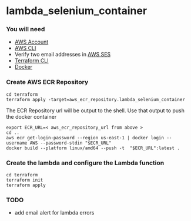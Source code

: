 # lambda_selenium_container

### You will need

- [AWS Account](https://aws.amazon.com/free)
- [AWS CLI](https://docs.aws.amazon.com/cli/latest/userguide/cli-chap-welcome.html)
- Verify two email addresses in [AWS SES](https://docs.aws.amazon.com/ses/latest/dg/creating-identities.html#verify-email-addresses-procedure)
- [Terraform CLI](https://developer.hashicorp.com/terraform/tutorials/aws-get-started/install-cli)
- [Docker](https://docs.docker.com/engine/install/)

### Create AWS ECR Repository
```
cd terraform 
terraform apply -target=aws_ecr_repository.lambda_selenium_container
```
The ECR Repository url will be output to the shell. Use that output to push the docker container 
```
export ECR_URL=< aws_ecr_repository_url from above >
cd ..
aws ecr get-login-password --region us-east-1 | docker login --username AWS --password-stdin "$ECR_URL"
docker build --platform linux/amd64 --push -t  "$ECR_URL":latest .
```

### Create the lambda and configure the Lambda function
```
cd terraform
terraform init
terraform apply
```

### TODO
- add email alert for lambda errors
